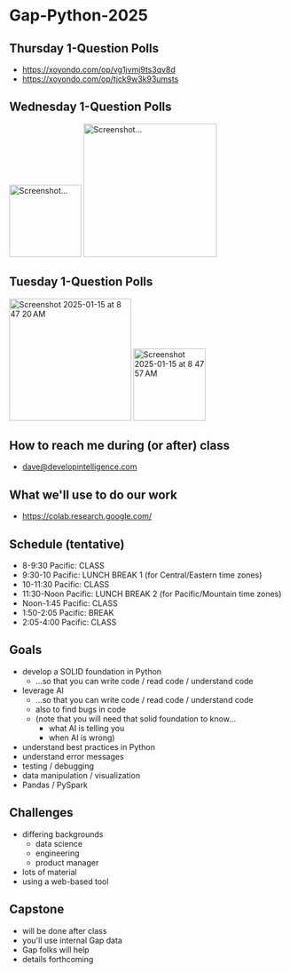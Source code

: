 # Gap-Python-2025

## Thursday 1-Question Polls
* https://xoyondo.com/op/vg1jvmj9ts3qv8d
* https://xoyondo.com/op/tjck9w3k93umsts

## Wednesday 1-Question Polls
<img width="130" alt="Screenshot..." src="https://github.com/user-attachments/assets/548c1b6e-40cc-4e7f-9f04-b891d3721d5a" />
<img width="240" alt="Screenshot..." src="https://github.com/user-attachments/assets/3f71141f-dec0-4872-9bec-68b83955e0a1" />

## Tuesday 1-Question Polls
<img width="220" alt="Screenshot 2025-01-15 at 8 47 20 AM" src="https://github.com/user-attachments/assets/ee1b2acf-76f0-4438-8b04-e97777e0a43f" />
<img width="130" alt="Screenshot 2025-01-15 at 8 47 57 AM" src="https://github.com/user-attachments/assets/2b4dd525-9c20-43e7-91c0-2b91341019eb" />

## How to reach me during (or after) class
* dave@developintelligence.com

## What we'll use to do our work
* https://colab.research.google.com/
  
## Schedule (tentative)
* 8-9:30 Pacific: CLASS
* 9:30-10 Pacific: LUNCH BREAK 1 (for Central/Eastern time zones)
* 10-11:30 Pacific: CLASS
* 11:30-Noon Pacific: LUNCH BREAK 2 (for Pacific/Mountain time zones)
* Noon-1:45 Pacific: CLASS
* 1:50-2:05 Pacific: BREAK
* 2:05-4:00 Pacific: CLASS

## Goals
* develop a SOLID foundation in Python
   * ...so that you can write code / read code / understand code
* leverage AI
   * ...so that you can write code / read code / understand code
   * also to find bugs in code
   * (note that you will need that solid foundation to know...
      * what AI is telling you
      * when AI is wrong)
* understand best practices in Python
* understand error messages
* testing / debugging
* data manipulation / visualization
* Pandas / PySpark

## Challenges
* differing backgrounds
  * data science
  * engineering
  * product manager
* lots of material
* using a web-based tool

## Capstone
* will be done after class
* you'll use internal Gap data
* Gap folks will help
* details forthcoming

